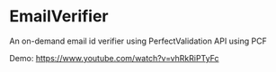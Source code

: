 # EmailVerifier
An on-demand email id verifier using PerfectValidation API using PCF

Demo: https://www.youtube.com/watch?v=vhRkRiPTyFc
